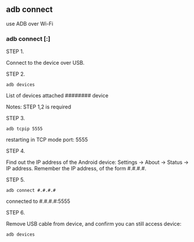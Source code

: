 ## adb connect

use ADB over Wi-Fi

### adb connect <host>[:<port>]

STEP 1.

Connect to the device over USB.

STEP 2.

```
adb devices
```

List of devices attached
\######## device

Notes: STEP 1,2 is required

STEP 3.

```
adb tcpip 5555
```

restarting in TCP mode port: 5555

STEP 4.

Find out the IP address of the Android device: Settings -> About -> Status -> IP address. Remember the IP address, of the form #.#.#.#.

STEP 5.

```
adb connect #.#.#.#
```

connected to #.#.#.#:5555

STEP 6.

Remove USB cable from device, and confirm you can still access device:

```
adb devices
```